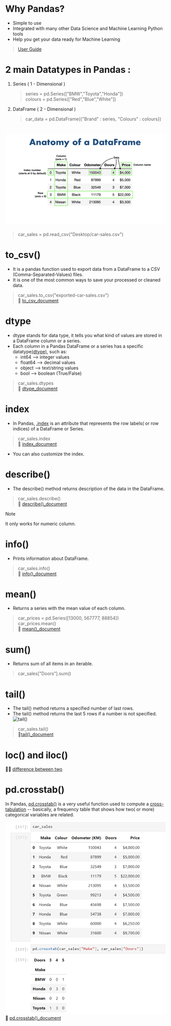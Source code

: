 # Why Pandas?
- Simple to use
- Integrated with many other Data Science and Machine Learning Python tools
- Help you get your data ready for Machine Learning
>[User Guide](https://pandas.pydata.org/pandas-docs/stable/user_guide/10min.html#min)
# 2 main Datatypes in Pandas :
1. Series ( 1 - Dimensional )
   >series = pd.Series(["BMW","Toyota","Honda"])\
   >colours = pd.Series(["Red","Blue","White"])
2. DataFrame ( 2 - Dimensional )
   >car_data = pd.DataFrame({"Brand" : series, "Colours" : colours})
# ![pandas-anatomy-of-a-dataframe](https://github.com/shruti041/Machine-learning/blob/main/pandas-anatomy-of-a-dataframe.png)
> car_sales = pd.read_csv("Desktop/car-sales.csv")
# to_csv()
- It is a pandas function used to export data from a DataFrame to a CSV (Comma-Separated-Values) files.
- It is one of the most common ways to save your processed or cleaned data.
>car_sales.to_csv("exported-car-sales.csv")\
:page_with_curl: [to_csv_document](https://pandas.pydata.org/pandas-docs/stable/reference/api/pandas.DataFrame.to_csv.html)
# dtype
- dtype stands for data type, it tells you what kind of values are stored in a DataFrame column or a series.
- Each column in a Pandas DataFrame or a series has a specific datatype<ins>(dtype)</ins>, such as:
  - int64 --> integer values
  - float64 --> decimal values
  - object --> text/string values
  - bool --> boolean (True/False)
> car_sales.dtypes\
:page_with_curl: [dtype_document](https://pandas.pydata.org/docs/reference/api/pandas.DataFrame.dtypes.html)
# index
- In Pandas, <ins>.index</ins> is an attribute that represents the row labels( or row indices) of a DataFrame or Series.
> car_sales.index\
:page_with_curl: [index_document](https://pandas.pydata.org/docs/reference/api/pandas.DataFrame.index.html)
- You can also customize the index.
# describe()
- The describe() method returns description of the data in the DataFrame.
> car_sales.describe()<br>
:page_with_curl: [describe()_document](https://pandas.pydata.org/docs/reference/api/pandas.DataFrame.describe.html)

> [!NOTE]
> It only works for numeric column.
# info()
- Prints information about DataFrame.
> car_sales.info() <br>
:page_with_curl: [info()_document](https://pandas.pydata.org/pandas-docs/stable/reference/api/pandas.DataFrame.info.html)
# mean()
- Returns a series with the mean value of each column.
> car_prices = pd.Series([13000, 567777, 88854]) <br>
> car_prices.mean() <br>
:page_with_curl: [mean()_document](https://pandas.pydata.org/pandas-docs/stable/reference/api/pandas.DataFrame.mean.html)
# sum()
- Returns sum of all items in an iterable.
> car_sales["Doors"].sum()
# tail()
- The tail() method returns a specified number of last rows.
- The tail() method returns the last 5 rows if a number is not specified.
![tail()](https://media.geeksforgeeks.org/wp-content/uploads/20220217141655/pandastail.png)
> car_sales.tail() \
:page_with_curl:[tail()_document](https://pandas.pydata.org/docs/reference/api/pandas.DataFrame.tail.html)
# loc() and iloc()
:memo::pencil: [difference between two](https://www.geeksforgeeks.org/machine-learning/difference-between-loc-and-iloc-in-pandas-dataframe/)
# pd.crosstab()

In Pandas, <ins>pd.crosstab()</ins> is a very useful function used to compute a <ins>cross-tabulation</ins> -- basically, a frequency table that shows how two( or more) categorical variables are related. 

![pd.crosstab()](https://github.com/shruti041/Machine-learning/blob/main/pd.crosstab().png)
:page_with_curl: [pd.crosstab()_document](https://pandas.pydata.org/docs/reference/api/pandas.crosstab.html)





